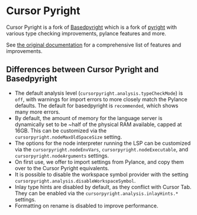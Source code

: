 # Cursor Pyright

Cursor Pyright is a fork of [Basedpyright](https://github.com/DetachHead/basedpyright) which is a fork of [pyright](https://github.com/microsoft/pyright) with various type checking improvements, pylance features and more.

See [the original documentation](https://detachhead.github.io/basedpyright) for a comprehensive list of features and improvements.

## Differences between Cursor Pyright and Basedpyright

- The default analysis level (`cursorpyright.analysis.typeCheckMode`) is `off`, with warnings for import errors to more closely match the Pylance defaults. The default for basedpyright is `recommended`, which shows many more errors.
- By default, the amount of memory for the language server is dynamically set to be ~half of the physical RAM available, capped at 16GB. This can be customized via the `cursorpyright.nodeMaxOldSpaceSize` setting.
- The options for the node interpreter running the LSP can be customized via the `cursorpyright.nodeEnvVars`, `cursorpyright.nodeExecutable`, and `cursorpyright.nodeArguments` settings.
- On first use, we offer to import settings from Pylance, and copy them over to the Cursor Pyright equivalents.
- It is possible to disable the workspace symbol provider with the setting `cursorpyright.analysis.disableWorkspaceSymbol`.
- Inlay type hints are disabled by default, as they conflict with Cursor Tab. They can be enabled via the `cursorpyright.analysis.inlayHints.*` settings.
- Formatting on rename is disabled to improve performance.
